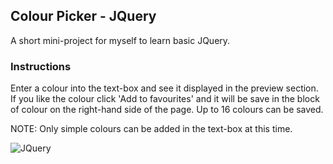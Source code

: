 ## Colour Picker - JQuery

A short mini-project for myself to learn basic JQuery.

### Instructions

  Enter a colour into the text-box and see it displayed in the preview section.
  If you like the colour click 'Add to favourites' and it will be save in the block of colour on the right-hand side of the page.
  Up to 16 colours can be saved.

  NOTE: Only simple colours can be added in the text-box at this time.

![JQuery](http://es.opendomo.org/files/jquery.jpg)
